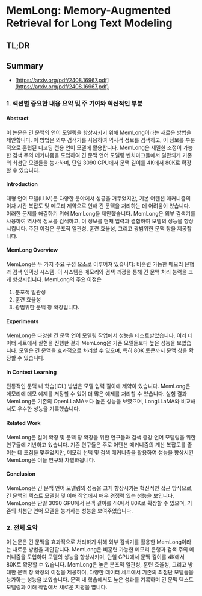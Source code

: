 # MemLong: Memory-Augmented Retrieval for Long Text Modeling
## TL;DR
## Summary
- [https://arxiv.org/pdf/2408.16967.pdf](https://arxiv.org/pdf/2408.16967.pdf)

### 1. 섹션별 중요한 내용 요약 및 주 기여와 혁신적인 부분

#### Abstract
이 논문은 긴 문맥의 언어 모델링을 향상시키기 위해 MemLong이라는 새로운 방법을 제안합니다. 이 방법은 외부 검색기를 사용하여 역사적 정보를 검색하고, 이 정보를 부분적으로 훈련된 디코딩 전용 언어 모델에 활용합니다. MemLong은 세밀한 조정이 가능한 검색 주의 메커니즘을 도입하여 긴 문맥 언어 모델링 벤치마크들에서 일관되게 기존의 최첨단 모델들을 능가하며, 단일 3090 GPU에서 문맥 길이를 4K에서 80K로 확장할 수 있습니다.

#### Introduction
대형 언어 모델(LLM)은 다양한 분야에서 성공을 거두었지만, 기본 어텐션 매커니즘의 이차 시간 복잡도 및 메모리 제약으로 인해 긴 문맥을 처리하는 데 어려움이 있습니다. 이러한 문제를 해결하기 위해 MemLong을 제안했습니다. MemLong은 외부 검색기를 사용하여 역사적 정보를 검색하고, 이 정보를 현재 입력과 결합하여 모델의 성능을 향상시킵니다. 주된 이점은 분포적 일관성, 훈련 효율성, 그리고 광범위한 문맥 창을 제공합니다.

#### MemLong Overview
MemLong은 두 가지 주요 구성 요소로 이루어져 있습니다: 비훈련 가능한 메모리 은행과 검색 인덱싱 시스템. 이 시스템은 메모리와 검색 과정을 통해 긴 문맥 처리 능력을 크게 향상시킵니다. MemLong의 주요 이점은 
1. 분포적 일관성
2. 훈련 효율성
3. 광범위한 문맥 창 확장입니다.

#### Experiments
MemLong은 다양한 긴 문맥 언어 모델링 작업에서 성능을 테스트받았습니다. 여러 데이터 세트에서 실험을 진행한 결과 MemLong은 기존 모델들보다 높은 성능을 보였습니다. 모델은 긴 문맥을 효과적으로 처리할 수 있으며, 특히 80K 토큰까지 문맥 창을 확장할 수 있습니다.

#### In Context Learning
전통적인 문맥 내 학습(ICL) 방법은 모델 입력 길이에 제약이 있습니다. MemLong은 메모리에 데모 예제를 저장할 수 있어 더 많은 예제를 처리할 수 있습니다. 실험 결과 MemLong은 기존의 OpenLLaMA보다 높은 성능을 보였으며, LongLLaMA와 비교해서도 우수한 성능을 기록했습니다.

#### Related Work
MemLong은 길이 확장 및 문맥 창 확장을 위한 연구들과 검색 증강 언어 모델링을 위한 연구들에 기반하고 있습니다. 기존 연구들은 주로 어텐션 메커니즘의 계산 복잡도를 줄이는 데 초점을 맞추었지만, 메모리 선택 및 검색 메커니즘을 활용하여 성능을 향상시킨 MemLong은 이들 연구와 차별화됩니다.

#### Conclusion
MemLong은 긴 문맥 언어 모델링의 성능을 크게 향상시키는 혁신적인 접근 방식으로, 긴 문맥의 텍스트 모델링 및 이해 작업에서 매우 경쟁력 있는 성능을 보입니다. MemLong은 단일 3090 GPU에서 문맥 길이를 4K에서 80K로 확장할 수 있으며, 기존의 최첨단 언어 모델을 능가하는 성능을 보여주었습니다.

### 2. 전체 요약
이 논문은 긴 문맥을 효과적으로 처리하기 위해 외부 검색기를 활용한 MemLong이라는 새로운 방법을 제안합니다. MemLong은 비훈련 가능한 메모리 은행과 검색 주의 메커니즘을 도입하여 모델의 성능을 향상시키며, 단일 GPU에서 문맥 길이를 4K에서 80K로 확장할 수 있습니다. MemLong은 높은 분포적 일관성, 훈련 효율성, 그리고 방대한 문맥 창 확장의 이점을 제공하며, 다양한 데이터 세트에서 기존의 최첨단 모델들을 능가하는 성능을 보였습니다. 문맥 내 학습에서도 높은 성과를 기록하며 긴 문맥 텍스트 모델링과 이해 작업에서 새로운 지평을 엽니다.